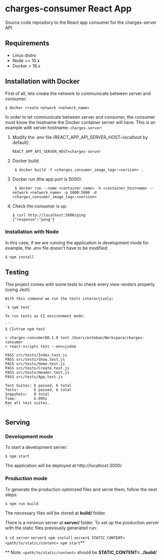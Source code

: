 # charges-consumer React App

Source code repository to the React app consumer for the charges-server API.

## Requirements

- Linux distro
- Node == 10.x
- Docker > 18.x

## Installation with Docker

First of all, lets create the network to communicate between server and consumer:

`$ docker create network <network_name>`

In order to let communicate between server and consumer, the consumer must know the hostname the Docker container server will have. This is an example with server hostname: `charges-server`:

1. Modify the .env file (REACT_APP_API_SERVER_HOST=localhost by default):

	`REACT_APP_API_SERVER_HOST=charges-server`

2. Docker build:

	` $ docker build -t <charges_consumer_image_tag>:<version> .`

3. Docker run (the app port is 5000):

	` $ docker run --name <container_name> -h <container_hostname> --network <network_name> -p 5000:5000 -d <charges_consumer_image_tag>:<version>`

4. Check the consumer is up:

	```
	$ curl http://localhost:5000/ping
	{"response":"pong"}
	```

### Installation with Node

In this case, if we are running the application in development mode for example, the .env file doesn't have to be modified:

`$ npm install`

## Testing

This project comes with some tests to check every view renders properly (using Jest):

	With this command we run the tests interactively:

	`$ npm test`

	To run tests as CI environment mode:

	```
	$ CI=true npm test

	> charges-consumer@0.1.0 test /Users/esteban/Workspace/charges-consumer
	> react-scripts test --env=jsdom

	PASS src/tests/Index.test.js
	PASS src/tests/Show.test.js
	PASS src/tests/Home.test.js
	PASS src/tests/Create.test.js
	PASS src/tests/Header.test.js
	PASS src/tests/App.test.js

	Test Suites: 6 passed, 6 total
	Tests:       6 passed, 6 total
	Snapshots:   0 total
	Time:        6.095s
	Ran all test suites.
	```

## Serving

### Development mode

To start a development server:

`$ npm start`

The application will be deployed at http://localhost:3000/

### Production mode

To generate the production optimized files and serve them, follow the next steps:

`$ npm run build`

The necessary files will be stored at __build/__ folder.

There is a minimun server at __server/__ folder. To set up the production server with the static files previously generated run:

`$ cd server`
`server$ npm install`
`server$ STATIC_CONTENT=<path/to/static/content> npm start`**

** Note: `<path/to/static/content>` should be __STATIC_CONTENT=../build/__
